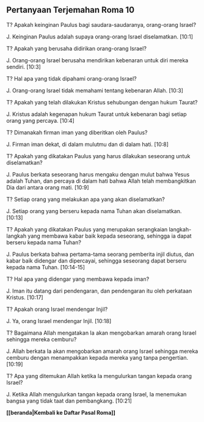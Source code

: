 ## Pertanyaan Terjemahan Roma 10 ##

T? Apakah keinginan Paulus bagi saudara-saudaranya, orang-orang Israel?

J. Keinginan Paulus adalah supaya orang-orang Israel diselamatkan. [10:1]

T? Apakah yang berusaha didirikan orang-orang Israel?

J. Orang-orang Israel berusaha mendirikan kebenaran untuk diri mereka sendiri. [10:3]

T? Hal apa yang tidak dipahami orang-orang Israel?

J. Orang-orang Israel tidak memahami tentang kebenaran Allah. [10:3]

T? Apakah yang telah dilakukan Kristus sehubungan dengan hukum Taurat?

J. Kristus adalah kegenapan hukum Taurat untuk kebenaran bagi setiap orang yang percaya. [10:4]

T? Dimanakah firman iman yang diberitkan oleh Paulus?

J. Firman iman dekat, di dalam mulutmu dan di dalam hati. [10:8]

T? Apakah yang dikatakan Paulus yang harus dilakukan seseorang untuk diselamatkan?

J. Paulus berkata seseorang harus mengaku dengan mulut bahwa Yesus adalah Tuhan, dan percaya di dalam hati bahwa Allah telah membangkitkan Dia dari antara orang mati. [10:9]

T? Setiap orang yang melakukan apa yang akan diselamatkan?

J. Setiap orang yang berseru kepada nama Tuhan akan diselamatkan. [10:13]

T? Apakah yang dikatakan Paulus yang merupakan serangkaian langkah-langkah yang membawa kabar baik kepada seseorang, sehingga ia dapat berseru kepada nama Tuhan?

J. Paulus berkata bahwa pertama-tama seorang pemberita injil diutus, dan kabar baik didengar dan dipercayai, sehingga seseorang dapat berseru kepada nama Tuhan. [10:14-15]

T? Hal apa yang didengar yang membawa kepada iman?

J. Iman itu datang dari pendengaran, dan pendengaran itu oleh perkataan Kristus. [10:17]

T? Apakah orang Israel mendengar Injil?

J. Ya, orang Israel mendengar Injil. [10:18]

T? Bagaimana Allah mengatakan Ia akan mengobarkan amarah orang Israel sehingga mereka cemburu?

J. Allah berkata Ia akan mengobarkan amarah orang Israel sehingga mereka cemburu dengan menampakkan kepada mereka yang tanpa pengertian. [10:19]

T? Apa yang ditemukan Allah ketika Ia mengulurkan tangan kepada orang Israel?

J. Ketika Allah mengulurkan tangan kepada orang Israel, Ia menemukan bangsa yang tidak taat dan pembangkang. [10:21]

__[[beranda|Kembali ke Daftar Pasal Roma]]__


